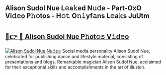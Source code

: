 ## Alison Sudol Nue L𝚎a𝚔ed N𝚞𝚍e - Part-OxO Vi𝚍𝚎o P𝚑𝚘tos - H𝚘𝚝 O𝚗𝚕yf𝚊ns L𝚎a𝚔s JuUtm

# <h2><a href="http://kfc68bc.oniu.top/?m=Alison+Sudol+Nue">🔗👉 🔴 Alison Sudol Nue P𝚑ot𝚘𝚜 V𝚒d𝚎o</a></h2>

[![Alison Sudol Nue Nu𝚍e𝚜](https://i.imgur.com/0qMVB7G.gif)](http://kfc68bc.oniu.top/?m=Alison+Sudol+Nue)
Social media personality Alison Sudol Nue, celebrated for publishing dance and lifestyle material, consisting of presentations and blogs. Remarkable magician Alison Sudol Nue, acclaimed for their exceptional skills and accomplishments in the art of illusion.  
